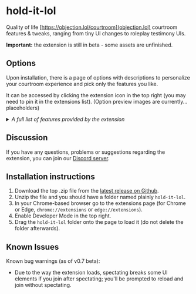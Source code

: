 # hold-it-lol
Quality of life [https://objection.lol/courtroom](objection.lol) courtroom features & tweaks, ranging from tiny UI changes to roleplay testimony UIs.

**Important:** the extension is still in beta - some assets are unfinished.

## Options

Upon installation, there is a page of options with descriptions to personalize your courtroom experience and pick only the features you like.

It can be accessed by clicking the extension icon in the top right (you may need to pin it in the extensions list). (Option preview images are currently... placeholders)

<details>
<summary><i>A full list of features provided by the extension</i></summary>
<blockquote>
<dl>
<dt>Auto-recording</dt>
<dt>Automatically start recording joined courtrooms (saving is manual).</dt>
<dt>Remember last character</dt>
<dt>The last character you used (with the extension on) is selected by default in the next court.</dt>
<dt>Disable T key</dt>
<dt>Turn off the "T" hotkey that toggles "give testimony".</dt>
<dt>Auto-closing menus</dt>
<dt>Automatically close formatting menus after you've used them.</dt>
<dt>Open menus by hovering</dt>
<dt>Open formatting menus by hovering over them instead of clicking.</dt>
<dt>Sounds and music: Quick inserting</dt>
<dt>Add sounds just by clicking on them in the list (without pressing "insert tag")</dt>
<dt>"No talking" toggle</dt>
<dt>Disables your character's talking animation, just like in Maker.</dt>
<dt>Quickly typing pauses</dt>
<dt>Type , again after a , (or other punctuation marks) to add delays.</dt>
<dt>Effect hotkeys</dt>
<dt>Quickly add the Flash and Shake tags by pressing CTRL + 1, CTRL + 2, or CTRL + 3.</dt>
<dt>Dual effect button</dt>
<dt>Insert both Flash and Shake at the same time.</dt>
<dt>Smart pre-animate</dt>
<dt>Disables your pose's pre-animation until you use a different pose.</dt>
<dt>Smart "to normal" poses</dt>
<dt>When switching to a new pose, automatically plays the previous pose's "to normal" when available.</dt>
<dt>Classic toggles</dt>
<dt>Toggles like "Pre-animate" are accessible outside of a menu (as it was in the past).</dt>
<dt>Clickable chat links</dt>
<dt>URLs in chat messages become clickable. You can <i>also</i> right click to quickly save sounds & music.</dt>
<dt>Separate volume sliders</dt>
<dt>Adjust the volume of music and sound effects separately.</dt>
<dt>Full screen in record</dt>
<dt>Mention full-screen evidence from the court record.</dt>
<dt>"Preload Resources" while spectating</dt>
<dt>Toggle "Preload Resources" while spectating.</dt>
<dt>Reload custom characters</dt>
<dt>Reload others' custom characters from Settings to see their changes without reloading the page.</dt>
<dt>Automatic re-mute</dt>
<dt>Automatically re-mutes a muted user if they rejoin.</dt>
<dt>Moderate from chat log</dt>
<dt>Quickly mute or ban using buttons next to their messages.</dt>
<dt>Moderate from user list</dt>
<dt>Quickly mute, ban anyone or make them a moderator from the user list.</dt>
<dt>Hide character</dt>
<dt>Someone's character is laggy or unpleasant? Mute just the character, while still seeing their messages.</dt>
<dt>Roleplay testimony</dt>
<dt>A helpful witness testimony player for roleplay.</dt>
<dt>Add evidence from table</dt>
<dt>Automatically add lots of evidence via a copy-pasted table from a document.</dt>
<dt>"Now playing..." display</dt>
<dt>Shows the name given to the currently playing track.</dt>
<dt>Text-to-speech</dt>
<dt>Plays messages using wacky text-to-speech voices.</dt>
</dl>
</blockquote>
</details>

## Discussion

If you have any questions, problems or suggestions regarding the extension, you can join our [Discord server](https://discord.gg/wHRCvNrx6Q).

## Installation instructions

1. Download the top .zip file from the [latest release on Github](https://github.com/adamantii/hold-it-lol/releases/tag/v0.7-beta).
1. Unzip the file and you should have a folder named plainly `hold-it-lol`.
1. In your Chrome-based browser go to the extensions page (for Chrome or Edge, `chrome://extensions` or `edge://extensions`).
1. Enable Developer Mode in the top right.
1. Drag the `hold-it-lol` folder onto the page to load it (do not delete the folder afterwards).

## Known Issues

Known bug warnings (as of v0.7 beta):

- Due to the way the extension loads, spectating breaks some UI elements if you join after spectating; you'll be prompted to reload and join without spectating.
